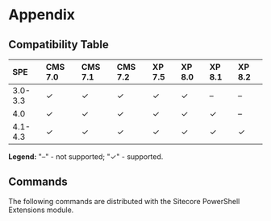 # Appendix

## Compatibility Table

| **SPE** | **CMS 7.0** | **CMS 7.1** | **CMS 7.2** | **XP 7.5** | **XP 8.0** | **XP 8.1** | **XP 8.2** |
| :--- | :--- | :--- | :--- | :--- | :--- | :--- | :--- |
| 3.0-3.3 | ✓ | ✓ | ✓ | ✓ | ✓ | – | – |
| 4.0 | ✓ | ✓ | ✓ | ✓ | ✓ | ✓ | – |
| 4.1-4.3 | ✓ | ✓ | ✓ | ✓ | ✓ | ✓ | ✓ |

**Legend:** "–" - not supported; "✓" - supported.

## Commands

The following commands are distributed with the Sitecore PowerShell Extensions module.

